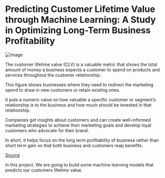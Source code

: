 # Predicting Customer Lifetime Value through Machine Learning: A Study in Optimizing Long-Term Business Profitability

![image](https://user-images.githubusercontent.com/106876801/201621434-5e537e09-d75d-4cc2-bf5c-1a0df683d826.png)

The customer lifetime value (CLV) is a valuable metric that shows the total amount of money a business expects a customer to spend on products and services throughout the customer relationship.

This figure shows businesses where they need to redirect the marketing spend to draw in new customers or retain existing ones.

It puts a numeric value on how valuable a specific customer or segment’s relationship is to the business and how much should be invested in that relationship.

Companies get insights about customers and can create well-informed marketing strategies to achieve their marketing goals and develop loyal customers who advocate for their brand.

In short, it helps focus on the long term profitability of business rather than short term gain so that both business and customers reap benefits.

[Source](https://www.surveysensum.com/customer-experience/customer-lifetime-value/)

In this project, We are going to build some machine learning models that predicts our customers lifetime value.

